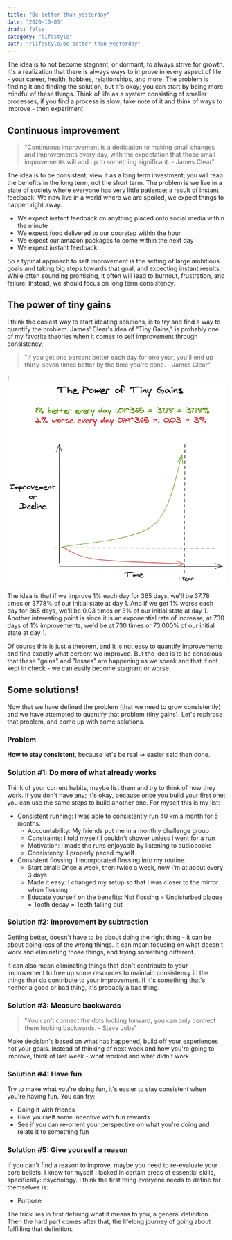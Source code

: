 ```yaml
---
title: "Be better than yesterday"
date: "2020-10-03"
draft: false
category: "lifestyle"
path: "/lifestyle/be-better-than-yesterday"
---
```


The idea is to not become stagnant, or dormant; to always strive for growth. It's a realization that there is always ways to improve in every aspect of life - your career, health, hobbies, relationships, and more. The problem is finding it and finding the solution, but it's okay; you can start by being more mindful of these things. Think of life as a system consisting of smaller processes, if you find a process is slow; take note of it and think of ways to improve - then experiment

## Continuous improvement

> "Continuous improvement is a dedication to making small changes and improvements every day, with the expectation that those small improvements will add up to something significant. - James Clear"

The idea is to be consistent, view it as a long term investment; you will reap the benefits in the long term, not the short term. The problem is we live in a state of society where everyone has very little patience; a result of instant feedback. We now live in a world where we are spoiled, we expect things to happen right away.

- We expect instant feedback on anything placed onto social media within the minute
- We expect food delivered to our doorstep within the hour
- We expect our amazon packages to come within the next day
- We expect instant feedback

So a typical approach to self improvement is the setting of large ambitious goals and taking big steps towards that goal, and expecting instant results. While often sounding promising, it often will lead to burnout, frustration, and failure. Instead, we should focus on long term consistency.

## The power of tiny gains

I think the easiest way to start ideating solutions, is to try and find a way to quantify the problem. James' Clear's idea of "Tiny Gains," is probably one of my favorite theories when it comes to self improvement through consistency.

> "If you get one percent better each day for one year, you'll end up thirty-seven times better by the time you’re done. - James Clear"

!![be-better-then-yesterday.png](../assets/be-better-then-yesterday.png)

The idea is that if we improve 1% each day for 365 days, we'll be 37.78 times or 3778% of our initial state at day 1. And if we get 1% worse each day for 365 days, we'll be 0.03 times or 3% of our initial state at day 1. Another interesting point is since it is an exponential rate of increase, at 730 days of 1% improvements, we'd be at 730 times or 73,000% of our initial state at day 1.

Of course this is just a theorem, and it is not easy to quantify improvements and find exactly what percent we improved. But the idea is to be conscious that these "gains" and "losses" are happening as we speak and that if not kept in check - we can easily become stagnant or worse.

## Some solutions!

Now that we have defined the problem (that we need to grow consistently) and we have attempted to quantify that problem (tiny gains). Let's rephrase that problem, and come up with some solutions.

### Problem

**How to stay consistent**, because let's be real → easier said then done.

### Solution #1: Do more of what already works

Think of your current habits, maybe list them and try to think of how they work. If you don't have any; it's okay, because once you build your first one; you can use the same steps to build another one. For myself this is my list:

- Consistent running: I was able to consistently run 40 km a month for 5 months.
  - Accountability: My friends put me in a monthly challenge group
  - Constraints: I told myself I couldn't shower unless I went for a run
  - Motivation: I made the runs enjoyable by listening to audiobooks
  - Consistency: I properly paced myself
- Consistent flossing: I incorporated flossing into my routine.
  - Start small: Once a week, then twice a week, now I'm at about every 3 days
  - Made it easy: I changed my setup so that I was closer to the mirror when flossing
  - Educate yourself on the benefits: Not flossing = Undisturbed plaque = Tooth decay = Teeth falling out

### Solution #2: Improvement by subtraction

Getting better, doesn't have to be about doing the right thing - it can be about doing less of the wrong things. It can mean focusing on what doesn't work and eliminating those things, and trying something different.

It can also mean eliminating things that don't contribute to your improvement to free up some resources to maintain consistency in the things that do contribute to your improvement. If it's something that's neither a good or bad thing, it's probably a bad thing.

### Solution #3: Measure backwards

> "You can't connect the dots looking forward, you can only connect them looking backwards. - Steve Jobs"

Make decision's based on what has happened, build off your experiences not your goals. Instead of thinking of next week and how you're going to improve, think of last week - what worked and what didn't work.

### Solution #4: Have fun

Try to make what you're doing fun, it's easier to stay consistent when you're having fun. You can try:

- Doing it with friends
- Give yourself some incentive with fun rewards
- See if you can re-orient your perspective on what you're doing and relate it to something fun

### Solution #5: Give yourself a reason

If you can't find a reason to improve, maybe you need to re-evaluate your core beliefs. I know for myself I lacked in certain areas of essential skills, specifically: psychology. I think the first thing everyone needs to define for themselves is:

- Purpose

The trick lies in first defining what it means to you, a general definition. Then the hard part comes after that, the lifelong journey of going about fulfilling that definition.
